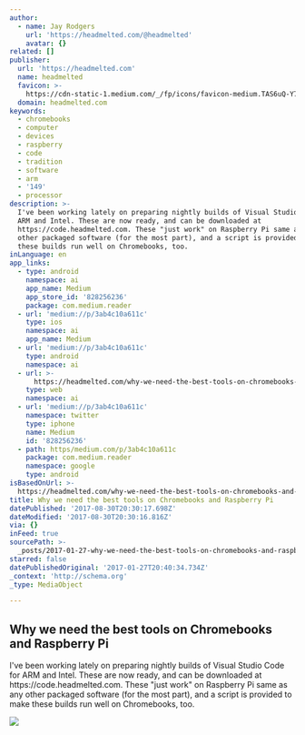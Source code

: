 ```yaml
---
author:
  - name: Jay Rodgers
    url: 'https://headmelted.com/@headmelted'
    avatar: {}
related: []
publisher:
  url: 'https://headmelted.com'
  name: headmelted
  favicon: >-
    https://cdn-static-1.medium.com/_/fp/icons/favicon-medium.TAS6uQ-Y7kcKgi0xjcYHXw.ico
  domain: headmelted.com
keywords:
  - chromebooks
  - computer
  - devices
  - raspberry
  - code
  - tradition
  - software
  - arm
  - '149'
  - processor
description: >-
  I've been working lately on preparing nightly builds of Visual Studio Code for
  ARM and Intel. These are now ready, and can be downloaded at
  https://code.headmelted.com. These "just work" on Raspberry Pi same as any
  other packaged software (for the most part), and a script is provided to make
  these builds run well on Chromebooks, too.
inLanguage: en
app_links:
  - type: android
    namespace: ai
    app_name: Medium
    app_store_id: '828256236'
    package: com.medium.reader
  - url: 'medium://p/3ab4c10a611c'
    type: ios
    namespace: ai
    app_name: Medium
  - url: 'medium://p/3ab4c10a611c'
    type: android
    namespace: ai
  - url: >-
      https://headmelted.com/why-we-need-the-best-tools-on-chromebooks-and-raspberry-pi-3ab4c10a611c
    type: web
    namespace: ai
  - url: 'medium://p/3ab4c10a611c'
    namespace: twitter
    type: iphone
    name: Medium
    id: '828256236'
  - path: https/medium.com/p/3ab4c10a611c
    package: com.medium.reader
    namespace: google
    type: android
isBasedOnUrl: >-
  https://headmelted.com/why-we-need-the-best-tools-on-chromebooks-and-raspberry-pi-3ab4c10a611c#.ypbi7khrq
title: Why we need the best tools on Chromebooks and Raspberry Pi
datePublished: '2017-08-30T20:30:17.698Z'
dateModified: '2017-08-30T20:30:16.816Z'
via: {}
inFeed: true
sourcePath: >-
  _posts/2017-01-27-why-we-need-the-best-tools-on-chromebooks-and-raspberry-pi.md
starred: false
datePublishedOriginal: '2017-01-27T20:40:34.734Z'
_context: 'http://schema.org'
_type: MediaObject

---
```

<article style=""><h1>Why we need the best tools on Chromebooks and Raspberry Pi</h1><p>I've been working lately on preparing nightly builds of Visual Studio Code for ARM and Intel. These are now ready, and can be downloaded at https://code.headmelted.com. These "just work" on Raspberry Pi same as any other packaged software (for the most part), and a script is provided to make these builds run well on Chromebooks, too.</p><img src="https://cdn-images-1.medium.com/fit/c/60/60/1*SsJnCxv_YXvk4PCWIaNbUg.png" /></article>